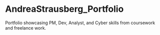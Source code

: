 # AndreaStrausberg_Portfolio
Portfolio showcasing PM, Dev, Analyst, and Cyber skills from coursework and freelance work.

